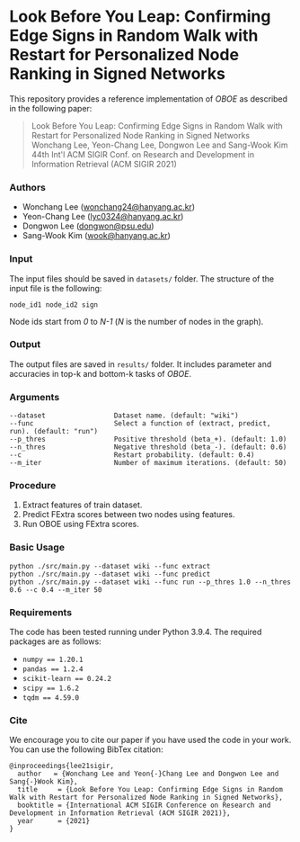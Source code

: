 # Look Before You Leap: Confirming Edge Signs in Random Walk with Restart for Personalized Node Ranking in Signed Networks
This repository provides a reference implementation of *OBOE* as described in the following paper:
> Look Before You Leap: Confirming Edge Signs in Random Walk with Restart for Personalized Node Ranking in Signed Networks<br>
> Wonchang Lee, Yeon-Chang Lee, Dongwon Lee and Sang-Wook Kim<br>
> 44th Int'l ACM SIGIR Conf. on Research and Development in Information Retrieval (ACM SIGIR 2021)<br>

### Authors
- Wonchang Lee (wonchang24@hanyang.ac.kr)
- Yeon-Chang Lee (lyc0324@hanyang.ac.kr)
- Dongwon Lee (dongwon@psu.edu)
- Sang-Wook Kim (wook@hanyang.ac.kr)

### Input
The input files should be saved in `datasets/` folder. The structure of the input file is the following:

```node_id1 node_id2 sign```

Node ids start from *0* to *N-1* (*N* is the number of nodes in the graph).

### Output
The output files are saved in `results/` folder. 
It includes parameter and accuracies in top-k and bottom-k tasks of *OBOE*.

### Arguments

```
--dataset                 Dataset name. (default: "wiki")
--func                    Select a function of (extract, predict, run). (default: "run")
--p_thres                 Positive threshold (beta_+). (default: 1.0)
--n_thres                 Negative threshold (beta_-). (default: 0.6)
--c                       Restart probability. (default: 0.4)
--m_iter                  Number of maximum iterations. (default: 50) 
```

### Procedure
1. Extract features of train dataset.
2. Predict FExtra scores between two nodes using features.
3. Run OBOE using FExtra scores.

### Basic Usage
```
python ./src/main.py --dataset wiki --func extract
python ./src/main.py --dataset wiki --func predict
python ./src/main.py --dataset wiki --func run --p_thres 1.0 --n_thres 0.6 --c 0.4 --m_iter 50
```

### Requirements
The code has been tested running under Python 3.9.4. The required packages are as follows:

- ```numpy == 1.20.1```
- ```pandas == 1.2.4```
- ```scikit-learn == 0.24.2```
- ```scipy == 1.6.2```
- ```tqdm == 4.59.0```

### Cite
We encourage you to cite our paper if you have used the code in your work. You can use the following BibTex citation:
```
@inproceedings{lee21sigir,
  author   = {Wonchang Lee and Yeon{-}Chang Lee and Dongwon Lee and Sang{-}Wook Kim},
  title     = {Look Before You Leap: Confirming Edge Signs in Random Walk with Restart for Personalized Node Ranking in Signed Networks},
  booktitle = {International ACM SIGIR Conference on Research and Development in Information Retrieval (ACM SIGIR 2021)},      
  year      = {2021}
}
```
